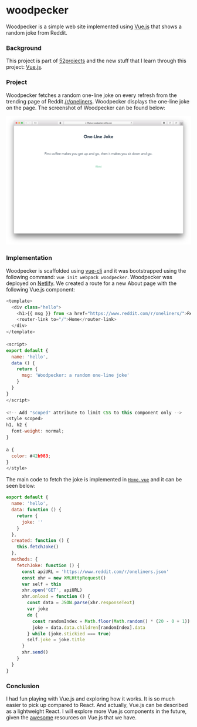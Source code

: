 # woodpecker

Woodpecker is a simple web site implemented using [Vue.js](https://vuejs.org) that shows a random joke from Reddit.

### Background

This project is part of [52projects](https://donny.github.io/52projects/) and the new stuff that I learn through this project: [Vue.js](https://vuejs.org).

### Project

Woodpecker fetches a random one-line joke on every refresh from the trending page of Reddit [/r/oneliners](https://www.reddit.com/r/oneliners/). Woodpecker displays the one-line joke on the page. The screenshot of Woodpecker can be found below:

![Screenshot](https://raw.githubusercontent.com/donny/woodpecker/master/screenshot.png)

### Implementation

Woodpecker is scaffolded using [vue-cli](https://github.com/vuejs/vue-cli) and it was bootstrapped using the following command: `vue init webpack woodpecker`. Woodpecker was deployed on [Netlify](https://www.netlify.com). We created a route for a new About page with the following Vue.js component:

```javascript
<template>
  <div class="hello">
    <h1>{{ msg }} from <a href="https://www.reddit.com/r/oneliners/">Reddit</a></h1>
    <router-link to="/">Home</router-link>
  </div>
</template>

<script>
export default {
  name: 'hello',
  data () {
    return {
      msg: 'Woodpecker: a random one-line joke'
    }
  }
}
</script>

<!-- Add "scoped" attribute to limit CSS to this component only -->
<style scoped>
h1, h2 {
  font-weight: normal;
}

a {
  color: #42b983;
}
</style>
```

The main code to fetch the joke is implemented in [`Home.vue`](https://github.com/donny/woodpecker/blob/master/src/components/Home.vue) and it can be seen below:

```javascript
export default {
  name: 'hello',
  data: function () {
    return {
      joke: ''
    }
  },
  created: function () {
    this.fetchJoke()
  },
  methods: {
    fetchJoke: function () {
      const apiURL = 'https://www.reddit.com/r/oneliners.json'
      const xhr = new XMLHttpRequest()
      var self = this
      xhr.open('GET', apiURL)
      xhr.onload = function () {
        const data = JSON.parse(xhr.responseText)
        var joke
        do {
          const randomIndex = Math.floor(Math.random() * (20 - 0 + 1)) + 0
          joke = data.data.children[randomIndex].data
        } while (joke.stickied === true)
        self.joke = joke.title
      }
      xhr.send()
    }
  }
}
```

### Conclusion

I had fun playing with Vue.js and exploring how it works. It is so much easier to pick up compared to React. And actually, Vue.js can be described as a lightweight React. I will explore more Vue.js components in the future, given the [awesome](https://github.com/vuejs/awesome-vue) resources on Vue.js that we have.

